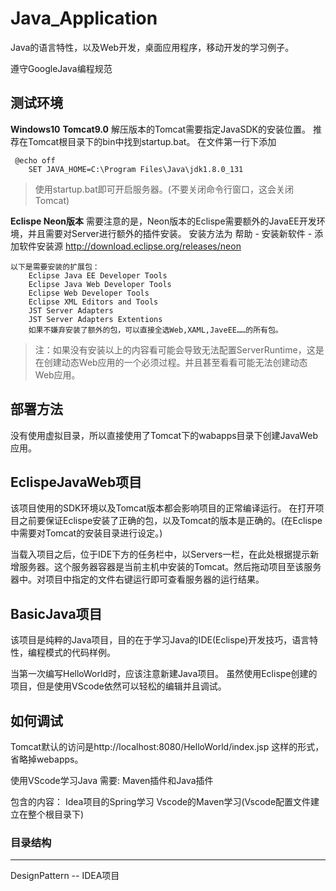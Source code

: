 # Java_Application
Java的语言特性，以及Web开发，桌面应用程序，移动开发的学习例子。

遵守GoogleJava编程规范

## 测试环境 
**Windows10**
**Tomcat9.0**
解压版本的Tomcat需要指定JavaSDK的安装位置。
推荐在Tomcat根目录下的bin中找到startup.bat。
在文件第一行下添加
``` livescript
 @echo off
    SET JAVA_HOME=C:\Program Files\Java\jdk1.8.0_131
```
> 使用startup.bat即可开启服务器。(不要关闭命令行窗口，这会关闭Tomcat)

**Eclispe Neon版本**
需要注意的是，Neon版本的Eclispe需要额外的JavaEE开发环境，并且需要对Server进行额外的插件安装。
安装方法为 帮助 - 安装新软件 - 添加软件安装源 http://download.eclipse.org/releases/neon
    
    以下是需要安装的扩展包：
        Eclipse Java EE Developer Tools
        Eclipse Java Web Developer Tools
        Eclipse Web Developer Tools
        Eclipse XML Editors and Tools
        JST Server Adapters
        JST Server Adapters Extentions
        如果不嫌弃安装了额外的包，可以直接全选Web,XAML,JaveEE……的所有包。


> 注：如果没有安装以上的内容看可能会导致无法配置ServerRuntime，这是在创建动态Web应用的一个必须过程。并且甚至看看可能无法创建动态Web应用。

## 部署方法
没有使用虚拟目录，所以直接使用了Tomcat下的wabapps目录下创建JavaWeb应用。

## EclispeJavaWeb项目
该项目使用的SDK环境以及Tomcat版本都会影响项目的正常编译运行。
在打开项目之前要保证Eclispe安装了正确的包，以及Tomcat的版本是正确的。(在Eclispe中需要对Tomcat的安装目录进行设定。)

当载入项目之后，位于IDE下方的任务栏中，以Servers一栏，在此处根据提示新增服务器。这个服务器容器是当前主机中安装的Tomcat。然后拖动项目至该服务器中。对项目中指定的文件右键运行即可查看服务器的运行结果。
## BasicJava项目
该项目是纯粹的Java项目，目的在于学习Java的IDE(Eclispe)开发技巧，语言特性，编程模式的代码样例。

当第一次编写HelloWorld时，应该注意新建Java项目。
虽然使用Eclispe创建的项目，但是使用VScode依然可以轻松的编辑并且调试。
## 如何调试
Tomcat默认的访问是http://localhost:8080/HelloWorld/index.jsp 这样的形式，省略掉webapps。

使用VScode学习Java
需要:
Maven插件和Java插件

包含的内容：
Idea项目的Spring学习
Vscode的Maven学习(Vscode配置文件建立在整个根目录下)

### 目录结构

------

DesignPattern -- IDEA项目


